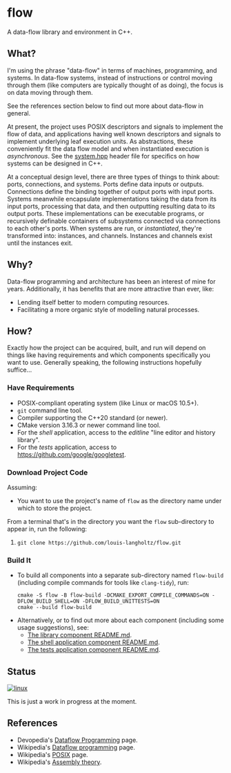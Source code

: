 # flow

A data-flow library and environment in C++.

## What?

I'm using the phrase "data-flow" in terms of machines, programming, and systems.
In data-flow systems, instead of instructions or control moving through them
(like computers are typically thought of as doing),
the focus is on data moving through them.

See the references section below to find out more about data-flow in general.

At present, the project uses POSIX descriptors and signals to implement the flow
of data, and applications having well known descriptors and signals to implement
underlying leaf execution units. As abstractions, these conveniently fit the
data flow model and when instantiated execution is _asynchronous_.
See the [system.hpp](library/include/flow/system.hpp) header file for specifics
on how systems can be designed in C++.

At a conceptual design level, there are three types of things to think about:
ports, connections, and systems. Ports define data inputs or outputs.
Connections define the binding together of output ports with input ports.
Systems meanwhile encapsulate implementations taking the data from its input
ports, processing that data, and then outputting resulting data to its output
ports. These implementations can be executable programs, or recursively
definable containers of subsystems connected via connections to each other's
ports. When systems are run, or _instantiated_, they're transformed into:
instances, and channels. Instances and channels exist until the instances exit.

## Why?

Data-flow programming and architecture has been an interest of mine for years.
Additionally, it has benefits that are more attractive than ever, like:
- Lending itself better to modern computing resources.
- Facilitating a more organic style of modelling natural processes.

## How?

Exactly how the project can be acquired, built, and run will depend on things
like having requirements and which components specifically you want to use.
Generally speaking, the following instructions hopefully suffice...

### Have Requirements

- POSIX-compliant operating system (like Linux or macOS 10.5+).
- `git` command line tool.
- Compiler supporting the C++20 standard (or newer).
- CMake version 3.16.3 or newer command line tool.
- For the *shell* application, access to the _editline_
  "line editor and history library".
- For the *tests* application, access to https://github.com/google/googletest.

### Download Project Code

Assuming:
- You want to use the project's name of `flow` as the directory name under which
  to store the project.

From a terminal that's in the directory you want the `flow` sub-directory to
appear in, run the following:
1. `git clone https://github.com/louis-langholtz/flow.git`

### Build It

- To build all components into a separate sub-directory named `flow-build`
  (including compile commands for tools like `clang-tidy`), run:
  ```
  cmake -S flow -B flow-build -DCMAKE_EXPORT_COMPILE_COMMANDS=ON -DFLOW_BUILD_SHELL=ON -DFLOW_BUILD_UNITTESTS=ON
  cmake --build flow-build
  ```
- Alternatively, or to find out more about each component (including some usage
  suggestions), see:
  - [The library component README.md](library/README.md).
  - [The shell application component README.md](shell/README.md).
  - [The tests application component README.md](tests/README.md).

## Status

[![linux](https://github.com/louis-langholtz/flow/actions/workflows/linux.yml/badge.svg)](https://github.com/louis-langholtz/flow/actions/workflows/linux.yml)

This is just a work in progress at the moment.

## References

- Devopedia's [Dataflow Programming](https://devopedia.org/dataflow-programming) page.
- Wikipedia's [Dataflow programming](https://en.wikipedia.org/wiki/Dataflow_programming) page.
- Wikipedia's [POSIX](https://en.wikipedia.org/wiki/POSIX) page.
- Wikipedia's [Assembly theory](https://en.m.wikipedia.org/wiki/Assembly_theory).
